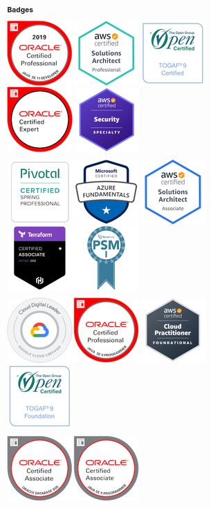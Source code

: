 ### Badges

[![oracle-certified-professional-11](images/oracle-certified-professional-java-se-11-developer.png)](https://www.youracclaim.com/badges/e7b6cbd9-ab31-4650-8617-dcc4ebf03dc2/public_url)
[![awssap](images/awssap.png)](https://www.youracclaim.com/badges/509f8363-1cb7-44bd-97f7-148b89f4973e/public_url)
[![togaf9-certified](images/badge-togaf9-certified.png)](https://www.credly.com/badges/49108db4-878b-4d8f-b4d0-ad4f076a05ee)
[![oracle-certified-expert](images/oracle-certified-expert-java-ee-6-web-component-developer.png)](https://www.youracclaim.com/badges/854e1c22-2819-431d-a2cd-f7fe03a62c3e/public_url)
[![aws-security](images/aws-security.png)](https://www.credly.com/badges/4a8a5155-1270-46c6-a037-2d608658ba1d)

[![spring](images/spring.png)](http://bcert.me/sprnwajhq)
[![azure-fundamentals](images/azure-fundamentals.png)](https://www.credly.com/badges/653565a5-bb20-45ad-96dd-cdd6bdf77e70/public_url)
[![awssaa](images/awssaa.png)](https://www.youracclaim.com/badges/48fa1990-beec-49df-9682-ce7074629231/public_url)
[![terraform-associate](images/terraform.png)](https://www.credly.com/badges/002534e6-e1c8-4989-a67f-6370e7c272c0)
[![psmi](images/psmi.png)](https://www.credly.com/badges/15175dee-2740-4432-b209-5b87bd8d56f5/public_url)

[![cdl](images/cloud_digital_leader.png)](https://www.credential.net/5a41862f-2564-431a-a519-2daa8fd6fb73)
[![oracle-certified-professional-8](images/oracle-certified-professional-java-se-8-programmer.png)](https://www.youracclaim.com/badges/b02532dc-bcec-4622-a9e6-1a03df9fbe5b/public_url)
[![awscpf](images/awscpf.png)](https://www.credly.com/badges/be1d6e75-e9ee-497c-b838-02ba4446b91e)
[![togaf9-foundation](images/badge-togaf9-foundation.png)](https://www.credly.com/badges/cc6e02ed-3958-4451-8e76-97e24d19bb1a)

[![oracle-database-sql-certified-associate](images/oracle-database-sql-certified-associate.png)](https://www.youracclaim.com/badges/1e154615-41ee-4933-a1a9-c27459055de3/public_url)
[![oracle-certified-associate](images/oracle-certified-associate-java-se-8-programmer.png)](https://www.youracclaim.com/badges/21580ed4-a2f5-4f05-92b6-d4773f1dae1a/public_url)
